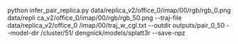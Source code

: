  python infer_pair_replica.py  data/replica_v2/office_0/imap/00/rgb/rgb_0.png  data/repli
ca_v2/office_0/imap/00/rgb/rgb_50.png --traj-file  data/replica_v2/office_0
/imap/00/traj_w_cgl.txt --outdir outputs/pair_0_50 --model-dir /cluster/51/
dengnick/models/splatt3r --save-npz
